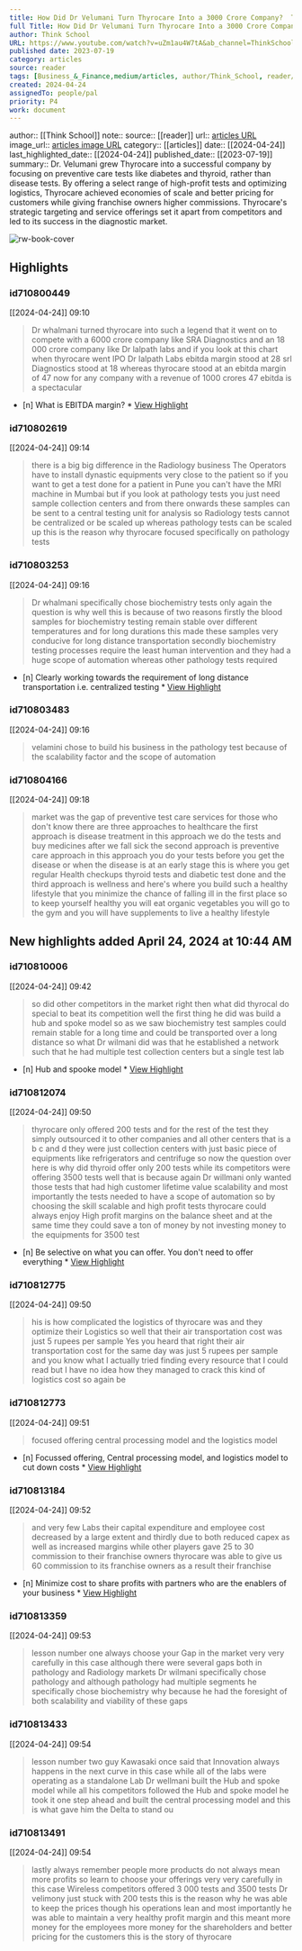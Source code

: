 ```yaml
---
title: How Did Dr Velumani Turn Thyrocare Into a 3000 Crore Company?  Thyrocare Case Study
full Title: How Did Dr Velumani Turn Thyrocare Into a 3000 Crore Company?  Thyrocare Case Study
author: Think School
URL: https://www.youtube.com/watch?v=uZm1au4W7tA&ab_channel=ThinkSchool
published date: 2023-07-19
category: articles
source: reader
tags: [Business_&_Finance,medium/articles, author/Think_School, reader/reader, date/2024-04-24, area/reader]
created: 2024-04-24
assignedTo: people/pal
priority: P4
work: document
---
```

author:: [[Think School]]
note:: 
source:: [[reader]]
url:: [articles URL](https://www.youtube.com/watch?v=uZm1au4W7tA&ab_channel=ThinkSchool)
image_url:: [articles image URL](https://i.ytimg.com/vi/uZm1au4W7tA/hqdefault.jpg?sqp=-oaymwEjCNACELwBSFryq4qpAxUIARUAAAAAGAElAADIQj0AgKJDeAE=&rs=AOn4CLBCuI3nVql5YFEUfGvOSmoExyDlSg)
category:: [[articles]]
date:: [[2024-04-24]]
last_highlighted_date:: [[2024-04-24]]
published_date:: [[2023-07-19]]
summary:: Dr. Velumani grew Thyrocare into a successful company by focusing on preventive care tests like diabetes and thyroid, rather than disease tests. By offering a select range of high-profit tests and optimizing logistics, Thyrocare achieved economies of scale and better pricing for customers while giving franchise owners higher commissions. Thyrocare's strategic targeting and service offerings set it apart from competitors and led to its success in the diagnostic market.


![rw-book-cover](https://i.ytimg.com/vi/uZm1au4W7tA/hqdefault.jpg?sqp=-oaymwEjCNACELwBSFryq4qpAxUIARUAAAAAGAElAADIQj0AgKJDeAE=&rs=AOn4CLBCuI3nVql5YFEUfGvOSmoExyDlSg)

## Highlights
### id710800449
[[2024-04-24]] 09:10
> Dr whalmani turned thyrocare into such a legend that it went on to compete with a 6000 crore company like SRA Diagnostics and an 18 000 crore company like Dr lalpath labs and if you look at this chart when thyrocare went IPO Dr lalpath Labs ebitda margin stood at 28 srl Diagnostics stood at 18 whereas thyrocare stood at an ebitda margin of 47 now for any company with a revenue of 1000 crores 47 ebitda is a spectacular

- [n] What is EBITDA margin?  * [View Highlight](https://read.readwise.io/read/01hw873c4xq9x8neddyctpz298)


### id710802619
[[2024-04-24]] 09:14
> there is a big big difference in the Radiology business The Operators have to install dynastic equipments very close to the
> patient so if you want to get a test done for a patient in Pune you can't have the MRI machine in Mumbai but if you look at pathology tests you just need sample collection centers and from there onwards these samples can be sent to a central testing unit for analysis so Radiology tests cannot be centralized or be scaled up whereas pathology tests can be scaled up this is the reason why thyrocare focused specifically on pathology tests


### id710803253
[[2024-04-24]] 09:16
> Dr whalmani specifically chose biochemistry tests only again the question is why well this is because of two reasons firstly the blood samples for biochemistry testing remain stable over different temperatures and for long durations this made these samples very conducive for long distance transportation secondly biochemistry testing processes require the least human intervention and they had a huge scope of automation whereas other pathology tests required

- [n] Clearly working towards the requirement of long distance transportation i.e. centralized testing  * [View Highlight](https://read.readwise.io/read/01hw87d91a9p4n0r493c7xb8tw)


### id710803483
[[2024-04-24]] 09:16
> velamini chose to build his business in the pathology test because of the scalability factor and the scope of automation


### id710804166
[[2024-04-24]] 09:18
> market was the gap of preventive test care services for those who don't know there are three approaches to healthcare the first approach is disease treatment in this approach we do the tests and buy medicines after we fall sick the second
> approach is preventive care approach in this approach you do your tests before you get the disease or when the disease is at an early stage this is where you get regular Health checkups thyroid tests and diabetic test done and the third approach is wellness and here's where you build such a healthy lifestyle that you minimize the chance of falling ill in the first place so to keep yourself healthy you will eat organic vegetables you will go to the gym and you will have supplements to live a healthy lifestyle


## New highlights added April 24, 2024 at 10:44 AM
### id710810006
[[2024-04-24]] 09:42
> so did other competitors in the market right then what did thyrocal do special to beat its competition well the first thing he did was build a hub and spoke model so as we saw biochemistry test samples could remain stable for a long time and could be transported over a long distance so what Dr wilmani did was that he established a network such that he had multiple test collection centers but a single test lab

- [n] Hub and spooke model  * [View Highlight](https://read.readwise.io/read/01hw88wcxh8ppwscdra6wsmvvb)


### id710812074
[[2024-04-24]] 09:50
> thyrocare only offered 200 tests and for the rest of the test they simply outsourced it to other companies and all other centers that is a b c and d they were just collection centers with just basic piece of equipments like refrigerators and centrifuge so now the question over here is why did thyroid offer only 200 tests while its competitors were offering 3500 tests well that is because again Dr willmani only wanted those tests that had high customer lifetime value scalability and
> most importantly the tests needed to have a scope of automation so by choosing the skill scalable and high profit tests thyrocare could always enjoy High profit margins on the balance sheet and at the same time they could save a ton of money by not investing money to the equipments for 3500 test

- [n] Be selective on what you can offer. You don't need to offer everything  * [View Highlight](https://read.readwise.io/read/01hw894478q6vsec3k8kkrmjkx)


### id710812775
[[2024-04-24]] 09:50
> his is how complicated the logistics of thyrocare was and they optimize their Logistics so well that their air transportation cost was just 5 rupees per sample Yes you heard that right their air transportation cost for the same day was just 5 rupees per sample and you know what I actually tried finding every resource that I could read but I have no idea how they managed to crack this kind of logistics cost so again be


### id710812773
[[2024-04-24]] 09:51
> focused offering central processing model and the
> logistics model

- [n] Focussed offering, Central processing model, and logistics model to cut down costs  * [View Highlight](https://read.readwise.io/read/01hw89c39p0szk8dqgm1kamnqa)


### id710813184
[[2024-04-24]] 09:52
> and very few Labs their capital expenditure and employee cost decreased by a large extent and thirdly due to both reduced capex as well as increased margins while other players gave 25 to 30 commission to their franchise owners thyrocare was able to give us 60 commission to its franchise owners as a result their franchise

- [n] Minimize cost to share profits with partners who are the enablers of your business  * [View Highlight](https://read.readwise.io/read/01hw89fms7rj6kwxx87c23gfv9)


### id710813359
[[2024-04-24]] 09:53
> lesson number one always choose your Gap in the market very very carefully in this case although there were several gaps both in pathology and Radiology markets Dr wilmani specifically chose pathology and although pathology had
> multiple segments he specifically chose biochemistry why because he had the foresight of both scalability and viability of these gaps


### id710813433
[[2024-04-24]] 09:54
> lesson number two guy Kawasaki once said that Innovation always happens in the next curve in this case while all of the labs were operating as a standalone Lab Dr wellmani built the Hub and spoke model while all his competitors followed the Hub and spoke model he took it one step ahead and built the central processing model and this is what gave him the Delta to stand ou


### id710813491
[[2024-04-24]] 09:54
> lastly always
> remember people more products do not always mean more profits so learn to choose your offerings very very carefully in this case Wireless competitors offered 3 000 tests and 3500 tests Dr velimony just stuck with 200 tests this is the reason why he was able to keep the prices though his operations lean and most importantly he was able to maintain a very healthy profit margin and this meant more money for the employees more money for the shareholders and better pricing for the
> customers this is the story of thyrocare


